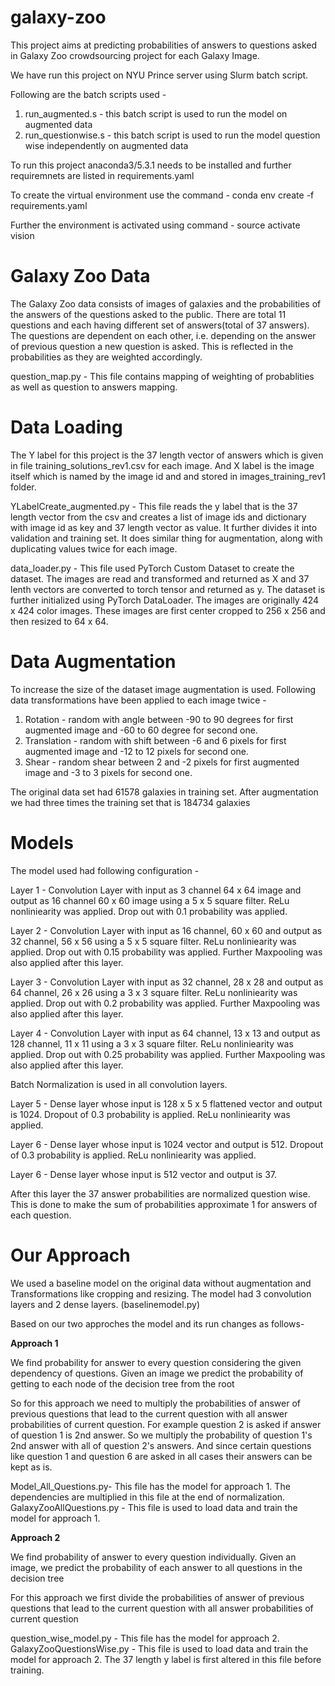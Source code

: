 # galaxy-zoo

This project aims at predicting probabilities of answers to questions asked in Galaxy Zoo crowdsourcing project for each Galaxy Image. 

We have run this project on NYU Prince server using Slurm batch script. 

Following are the batch scripts used - 
1. run_augmented.s - this batch script is used to run the model on augmented data
2. run_questionwise.s - this batch script is used to run the model question wise independently on augmented data

To run this project anaconda3/5.3.1 needs to be installed and further requiremnets are listed in requirements.yaml

To create the virtual environment use the command - conda env create -f requirements.yaml

Further the environment is activated using command - source activate vision

# Galaxy Zoo Data
The Galaxy Zoo data consists of images of galaxies and the probabilities of the answers of the questions asked to the public. There are total 11 questions and each having different set of answers(total of 37 answers). The questions are dependent on each other, i.e. depending on the answer of previous question a new question is asked. This is reflected in the probabilities as they are weighted accordingly. 

question_map.py - This file contains mapping of weighting of probablities as well as question to answers mapping. 

# Data Loading

The Y label for this project is the 37 length vector of answers which is given in file training_solutions_rev1.csv for each image. And X label is the image itself which is named by the image id and and stored in images_training_rev1 folder. 

YLabelCreate_augmented.py - This file reads the y label that is the 37 length vector from the csv and creates a list of image ids and dictionary with image id as key and 37 length vector as value. It further divides it into validation and training set. It does similar thing for augmentation, along with duplicating values twice for each image. 

data_loader.py - This file used PyTorch Custom Dataset to create the dataset. The images are read and transformed and returned as X and 37 lenth vectors are converted to torch tensor and returned as y. The dataset is further initialized using PyTorch DataLoader. The images are originally 424 x 424 color images. These images are first center cropped to 256 x 256 and then resized to 64 x 64. 

# Data Augmentation 

To increase the size of the dataset image augmentation is used. Following data transformations have been applied to each image twice - 
1. Rotation - random with angle between -90 to 90 degrees for first augmented image and -60 to 60 degree for second one. 
2. Translation - random with shift between -6 and 6 pixels for first augmented image and -12 to 12 pixels for second one.
3. Shear - random shear between 2 and -2 pixels for first augmented image and -3 to 3 pixels for second one.

The original data set had 61578 galaxies in training set. After augmentation we had three times the training set that is 184734 galaxies

# Models
The model used had following configuration - 

Layer 1 - Convolution Layer with input as 3 channel 64 x 64 image and output as 16 channel 60 x 60 image using a 5 x 5 square filter. ReLu nonliniearity was applied. Drop out with 0.1 probability was applied. 

Layer 2 - Convolution Layer with input as 16 channel, 60 x 60  and output as 32 channel, 56 x 56 using a 5 x 5 square filter. ReLu nonliniearity was applied. Drop out with 0.15 probability was applied. Further Maxpooling was also applied after this layer. 

Layer 3 - Convolution Layer with input as 32 channel, 28 x 28  and output as 64 channel, 26 x 26 using a 3 x 3 square filter. ReLu nonliniearity was applied. Drop out with 0.2 probability was applied. Further Maxpooling was also applied after this layer. 

Layer 4 - Convolution Layer with input as 64 channel, 13 x 13  and output as 128 channel, 11 x 11 using a 3 x 3 square filter. ReLu nonliniearity was applied. Drop out with 0.25 probability was applied. Further Maxpooling was also applied after this layer. 

Batch Normalization is used in all convolution layers. 

Layer 5 - Dense layer whose input is 128 x 5 x 5 flattened vector and output is 1024. Dropout of 0.3 probability is applied. ReLu nonliniearity was applied. 

Layer 6 - Dense layer whose input is 1024 vector and output is 512. Dropout of 0.3 probability is applied. ReLu nonliniearity was applied. 

Layer 6 - Dense layer whose input is 512 vector and output is 37. 

After this layer the 37 answer probabilities are normalized question wise. This is done to make the sum of probabilities approximate 1 for answers of each question. 

# Our Approach

We used a baseline model on the original data without augmentation and Transformations like cropping and resizing. The model had 3 convolution layers and 2 dense layers. (baselinemodel.py)

Based on our two approches the model and its run changes as follows- 

**Approach 1**

We find probability for answer to every question considering the given dependency of questions. Given an image we predict the probability of getting to each node of the decision tree from the root

So for this approach we need to multiply the probabilities of answer of previous questions that lead to the current question with all answer probabilities of current question. For example question 2 is asked if answer of question 1 is 2nd answer. So we multiply the probability of question 1's 2nd answer with all of question 2's answers. And since certain questions like question 1 and question 6 are asked in all cases their answers can be kept as is. 

Model_All_Questions.py- This file has the model for approach 1. The dependencies are multiplied in this file at the end of normalization. 
GalaxyZooAllQuestions.py - This file is used to load data and train the model for approach 1. 

**Approach 2**

We find probability of answer to every question individually. Given an image, we predict the probability of each answer to all questions in the decision tree

For this approach we first divide the probabilities of answer of previous questions that lead to the current question with all answer probabilities of current question

question_wise_model.py - This file has the model for approach 2. 
GalaxyZooQuestionsWise.py - This file is used to load data and train the model for approach 2. The 37 length y label is first altered in this file before training. 



